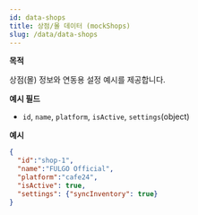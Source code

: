 ```yaml
---
id: data-shops
title: 상점/몰 데이터 (mockShops)
slug: /data/data-shops
---
```


**목적**

상점(몰) 정보와 연동용 설정 예시를 제공합니다.

**예시 필드**

- `id`, `name`, `platform`, `isActive`, `settings`(object)

**예시**

```json
{
  "id":"shop-1",
  "name":"FULGO Official",
  "platform":"cafe24",
  "isActive": true,
  "settings": {"syncInventory": true}
}
```
